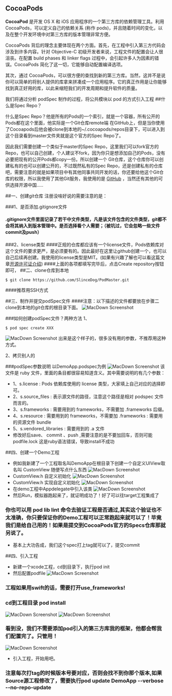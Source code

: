 
## CocoaPods

**CocoaPod**  是开发 OS X 和 iOS 应用程序的一个第三方库的依赖管理工具。利用 CocoaPods，可以定义自己的依赖关系 (称作 pods)，并且随着时间的变化，以及在整个开发环境中对第三方库的版本管理非常方便。

CocoaPods 背后的理念主要体现在两个方面。首先，在工程中引入第三方代码会涉及到许多内容。针对 Objective-C 初级开发者来说，工程文件的配置会让人很沮丧。在配置 build phases 和 linker flags 过程中，会引起许多人为因素的错误。CocoaPods 简化了这一切，它能够自动配置编译选项。

其次，通过 CocoaPods，可以很方便的查找到新的第三方库。当然，这并不是说你可以简单的将别人提供的库拿来拼凑成一个应用程序。它的真正作用是让你能够找到真正好用的库，以此来缩短我们的开发周期和提升软件的质量。


我们将通过分析 podSpec 制作的过程，将公共模块以 pod 的方式引入工程
##什么是Spec Repo？

什么是Spec Repo？他是所有的Pods的一个索引，就是一个容器，所有公开的Pods都在这个里面，他实际是一个Git仓库remote端
在GitHub上，但是当你使用了Cocoapods后他会被clone到本地的~/.cocoapods/repos目录下，可以进入到这个目录看到master文件夹就是这个官方的Spec Repo了。

因此我们需要创建一个类似于master的Spec Repo，这里我们可以fork官方的Repo，也可以自己创建，个人建议不fork，因为你只是想添加自己的Pods，没有必要把现有的公开Pods都copy一份。所以创建一个 Git仓库，这个仓库你可以创建私有的也可以创建公开的，不过既然私有的Spec Repo，还是创建私有的仓库吧，需要注意的就是如果项目中有其他同事共同开发的话，你还要给他这个Git仓库的权限，所以我使用了其他Git服务，我使用的是
[GitHub](https://github.com/SlinceDog/PodMaster) ，当然还有其他的可供选择开源中国.....

##一、创建git仓库
注册没啥好说的需要注意的是：


###1、是否添加.gitignore文件
#### .gitignore文件里面记录了若干中文件类型，凡是该文件包含的文件类型，git都不会将其纳入到版本管理中。是否选择看个人需要；（被坑过，它会忽略一些文件commit及push）
###2、license类型
####正规的仓库都应该有一个license文件，Pods依赖库对这个文件的要求更严，是必须要有的。因此最好在这里让github创建一个，也可以自己后续再创建。我使用的license类型是MIT。(如果有兴趣了解也可以看这篇文章[开源许可证介绍](http://www.ruanyifeng.com/blog/2011/05/how_to_choose_free_software_licenses.html))
####上面的各项都填写完毕后，点击Create repository按钮即可，
##二、clone仓库到本地
```
$ git clone https://github.com/SlinceDog/PodMaster.git  
```

####推荐用SSH方式

##三、制作并提交podSpec文件
####注意：以下描述的文件都要放在步骤二clone到本地的git仓库的根目录下面。
![MacDown Screenshot](https://ww3.sinaimg.cn/large/006tNc79jw1fcozu2a9frj30xs0jyta2.jpg)

###如何创建podSpec文件？两种方法
1、
```
$ pod spec create XXX 
```
![MacDown Screenshot](https://ww1.sinaimg.cn/large/006tNc79gy1fcozuhz735j31kw1124ax.jpg)
出来是这个样子的，很多没有用的参数，不推荐用这种方式。

2、拷贝别人的

###podSpec参数说明
以DemoApp.podspec为例
![MacDown Screenshot](https://ww1.sinaimg.cn/large/006tNc79gy1fcozuyi5g7j317o0jugr1.jpg)
该文件是 ruby 文件，里面的条目都很容易知道含义。其中需要说明的有几个参数：

* 1、s.license : Pods 依赖库使用的 license 类型，大家填上自己对应的选择即可。
* 2、s.source_files : 表示源文件的路径，注意这个路径是相对 podspec 文件而言的。
* 3、s.frameworks : 需要用到的 frameworks，不需要加 .frameworks 后缀。
* 4、s.resource : 需要用到的 frameworks，不需要加 .frameworks : 需要用的资源文件 bundle
* 5、s.vendored_libraries : 需要用到的 .a 文件
* 修改好后save、 commit 、push ,需要注意的是不要加回车，否则可能podfile.lock 这是ruby语法错误，导致install不成功

##四、创建一个Demo工程
* 例如我新建了一个工程取名叫DemoApp在根目录下创建一个自定义UIView取名叫 CustomView 随便写点什么东西
![MacDown Screenshot](https://ww4.sinaimg.cn/large/006tNc79jw1fcp03tikh4j315q0n20vv.jpg)
* CustomView.h 自定义初始化
![MacDown Screenshot](https://ww2.sinaimg.cn/large/006tNc79gy1fcp06d650xj317u0s0n34.jpg)
* CustomView.h 实现自定义初始化
![MacDown Screenshot](https://ww2.sinaimg.cn/large/006tNc79gy1fcp0778rltj317m0wmdpk.jpg)
* 在demo工程中Appdelegate中引入该类
![MacDown Screenshot](https://ww2.sinaimg.cn/large/006tNc79gy1fcp0b3ijnij31kw0vztu4.jpg)
* 然后Run，模拟器跑起来了，就证明成功了！好了可以往target工程集成了
### 你也可以用 pod lib lint  命令去验证工程是否通过,其实这个验证也不太准确，你只要保证你的Demo工程可以正常跑起来就可以了！毕竟我们是给自己用的！如果是提交到CocoaPods官方的Specs仓库那就另说了。
* 基本上大功告成，我们这个spec打上tag就可以了，提交commit

##四、引入工程
* 新建一个xcode工程，cd到目录下，执行pod init
* 然后配置podfile
![MacDown Screenshot](https://ww2.sinaimg.cn/large/006tNc79jw1fcp0sds0juj31kw0rdq7x.jpg)
### 工程如果用swift的话，需要打开use_frameworks!

### cd到工程目录 pod install 
![MacDown Screenshot](https://ww3.sinaimg.cn/large/006tNc79gy1fcp0xfqu82j30d60li7b9.jpg)
![MacDown Screenshot](https://ww2.sinaimg.cn/large/006tNc79gy1fcp0xj43h3j31i60nmneg.jpg)
### 看到没，我们不需要添加pod引入的第三方库我的框架，他都会帮我们配置完了。只管用！

![MacDown Screenshot](https://ww2.sinaimg.cn/large/006tNc79jw1fcp135oendj319e0tunaj.jpg)
* 引入工程，开始用吧。
### 注意每次打tag的时候版本号要对应，否则会找不到你那个版本,如果Source源工程修改了，需要执行pod update DemoApp --verbose --no-repo-update





